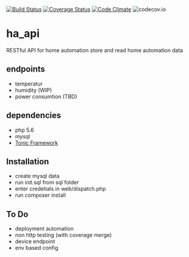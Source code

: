 [![Build Status](https://travis-ci.org/mixmasteru/ha_api.svg?branch=master)](https://travis-ci.org/mixmasteru/ha_api)
[![Coverage Status](https://coveralls.io/repos/mixmasteru/ha_api/badge.svg?branch=master&service=github)](https://coveralls.io/github/mixmasteru/ha_api?branch=master)
[![Code Climate](https://codeclimate.com/github/mixmasteru/ha_api/badges/gpa.svg)](https://codeclimate.com/github/mixmasteru/ha_api)
![codecov.io](https://codecov.io/github/mixmasteru/ha_api/branch.svg?branch=master)
# ha_api
RESTful API for home automation
store and read home automation data

## endpoints
* temperatur
* humidity (WIP)
* power consumtion (TBD)

## dependencies
* php 5.6
* mysql
* [Tonic Framework](https://github.com/peej/tonic)

## Installation
* create mysql data
* run init.sql from sql folder
* enter credetials in web/dispatch.php
* run composer install

## To Do
* deployment automation
* non http testing (with coverage merge)
* device endpoint
* env based config

